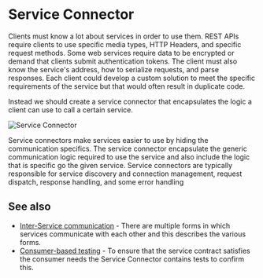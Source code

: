 # Service Connector

Clients must know a lot about services in order to use them. REST APIs require clients to use specific media types, HTTP Headers, and specific request methods. Some web services require data to be encrypted or demand that clients submit authentication tokens. The client must also know the service's address, how to serialize requests, and parse responses. Each client could develop a custom solution to meet the specific requirements of the service but that would often result in duplicate code.

Instead we should create a service connector that encapsulates the logic a client can use to call a certain service.

![Service Connector](images/service-connector.png)

Service connectors make services easier to use by hiding the communication specifics. The service connector encapsulate the generic communication logic required to use the service and also include the logic that is specific go the given service. Service connectors are typically responsible for service discovery and connection management, request dispatch, response handling, and some error handling

## See also

* [Inter-Service communication](inter-service-communication.md) - There are multiple forms in which services communicate with each other and this describes the various forms.
* [Consumer-based testing](consumer-based-testing.md) - To ensure that the service contract satisfies the consumer needs the Service Connector contains tests to confirm this.
